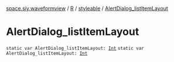 [space.siy.waveformview](../../index.md) / [R](../index.md) / [styleable](index.md) / [AlertDialog_listItemLayout](./-alert-dialog_list-item-layout.md)

# AlertDialog_listItemLayout

`static var AlertDialog_listItemLayout: `[`Int`](https://kotlinlang.org/api/latest/jvm/stdlib/kotlin/-int/index.html)
`static var AlertDialog_listItemLayout: `[`Int`](https://kotlinlang.org/api/latest/jvm/stdlib/kotlin/-int/index.html)